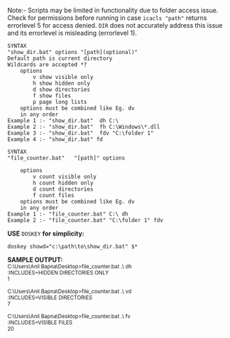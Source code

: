 Note:- Scripts may be limited in functionality due to folder access issue. Check for permissions before running in case
`icacls "path"` returns errorlevel 5 for access denied. `DIR` does not accurately address this issue and its errorlevel is misleading (errorlevel 1).
```
SYNTAX
"show_dir.bat" options "[path](optional)"
Default path is current directory
Wildcards are accepted *?
    options
        v show visible only
        h show hidden only
        d show directories
        f show files
        p page long lists
    options must be combined like Eg. dv
    in any order
Example 1 :- "show_dir.bat"  dh C:\
Example 2 :- "show_dir.bat"  fh C:\Windows\*.dll
Example 3 :- "show_dir.bat"  fdv "C:\folder 1"
Example 4 :- "show_dir.bat" fd
```

```
SYNTAX
"file_counter.bat"   "[path]" options

    options
        v count visible only
        h count hidden only
        d count directories
        f count files
    options must be combined like Eg. dv
    in any order
Example 1 :- "file_counter.bat" C:\ dh
Example 2 :- "file_counter.bat" "C:\folder 1" fdv
```
<b>USE</b> `DOSKEY` <b>for simplicity:</b>

`doskey showd="c:\path\to\show_dir.bat" $*`

<b>SAMPLE OUTPUT:</b><br><SUP>
C:\Users\Anil Bapna\Desktop>file_counter.bat .\ dh<br>
:INCLUDES=HIDDEN DIRECTORIES ONLY<br>
1<br>
<br>
C:\Users\Anil Bapna\Desktop>file_counter.bat .\ vd<br>
:INCLUDES=VISIBLE DIRECTORIES<br>
7<br>
<br>
C:\Users\Anil Bapna\Desktop>file_counter.bat .\ fv<br>
:INCLUDES=VISIBLE FILES<br>
20<br>
<br>
